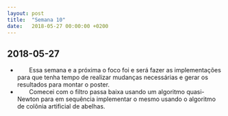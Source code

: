 ```yaml
---
layout: post
title:  "Semana 10"
date:   2018-05-27 00:00:00 +0200
---
```


## 2018-05-27

* &nbsp;&nbsp;&nbsp;&nbsp;&nbsp;&nbsp; Essa semana e a próxima o foco foi e será fazer as implementações para que tenha tempo de realizar mudanças necessárias e gerar os resultados para montar o poster.
* &nbsp;&nbsp;&nbsp;&nbsp;&nbsp;&nbsp; Comecei com o filtro passa baixa usando um algoritmo quasi-Newton para em sequência implementar o mesmo usando o algoritmo de colônia artificial de abelhas.